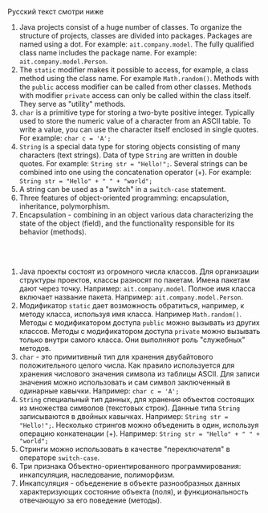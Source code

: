 Русский текст смотри ниже



1. Java projects consist of a huge number of classes. To organize the structure of projects, classes are divided into packages.
    Packages are named using a dot. For example: ``ait.company.model``. The fully qualified class name includes the package name. For example:
    ``ait.company.model.Person``.
2. The ``static`` modifier makes it possible to access, for example, a class method using the class name. For example
    ``Math.random()``. Methods with the ``public`` access modifier can be called from other classes. Methods with modifier
    ``private`` access can only be called within the class itself. They serve as "utility" methods.
3. ``char`` is a primitive type for storing a two-byte positive integer. Typically used to store the numeric value of a character from an ASCII table. To write a value, you can use the character itself enclosed in single quotes. For example: ``char c = 'A';``
4. ``String`` is a special data type for storing objects consisting of many characters (text strings). Data of type ``String`` are written in double quotes. For example: ``String str = "Hello!";``. Several strings can be combined into one using the concatenation operator (+). For example: ``String str = "Hello" + " " + "world";``
5. A string can be used as a "switch" in a ``switch-case`` statement.
6. Three features of object-oriented programming: encapsulation, inheritance, polymorphism.
7. Encapsulation - combining in an object various data characterizing the state of the object (field), and the functionality responsible for its behavior (methods).

<br/><br/>

1. Java проекты состоят из огромного числа классов. Для организации структуры проектов, классы разносят по пакетам.
   Имена пакетам дают через точку. Например: ``ait.company.model``. Полное имя класса включает название пакета. Например:
   ``ait.company.model.Person``. 
2. Модификатор ``static`` дает возможность обратиться, например, к методу класса, используя имя класса. Например 
   ``Math.random()``. Методы с модификатором доступа ``public`` можно вызывать из других классов. Методы с модификатором 
   доступа ``private`` можно вызывать только внутри самого класса. Они выполняют роль "служебных" методов.
3. ``char`` - это примитивный тип для хранения двубайтового положительного целого числа. Как правило используется для хранения числового значения символа из таблицы ASCII. Для записи значения можно использовать и сам символ заключенный в одинарные кавычки. Например: ``char c = 'A';``
4. ``String`` специальный тип данных, для хранения объектов состоящих из множества символов (текстовых строк). Данные типа ``String``  записываются в двойных кавычках. Например: ``String str = "Hello!";``. Несколько стрингов можно объеденить в один, используя операцию конкатенации (+). Например: ``String str = "Hello" + " " + "world";``
5. Стринги можно использовать в качестве "переключателя" в операторе ``switch-case``.
6. Три признака Объектно-ориентированного программирования: инкапсуляция, наследование, полиморфизм.
7. Инкапсуляция - объеденение в объекте разнообразных данных характеризующих состояние объекта (поля), и функциональность отвечающую за его поведение (методы).
